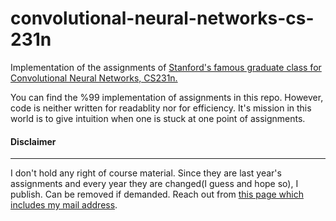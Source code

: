 # convolutional-neural-networks-cs-231n
Implementation of the assignments of [Stanford's famous graduate class for Convolutional Neural Networks, CS231n.](https://cs231n.github.io)

You can find the %99 implementation of assignments in this repo. However, code is neither written for readablity nor for efficiency. It's mission in this world is to give intuition when one is stuck at one point of assignments.

#### Disclaimer
---
I don't hold any right of course material. Since they are last year's assignments and every year they are changed(I guess and hope so), I publish. Can be removed if demanded. Reach out from [this page which includes my mail address](https://kirbiyik.github.io/about).
